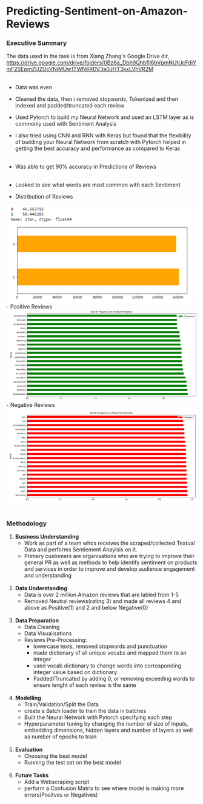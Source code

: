 # Predicting-Sentiment-on-Amazon-Reviews

### Executive Summary
The data used in the task is from  Xiang Zhang's Google Drive dir, https://drive.google.com/drive/folders/0Bz8a_Dbh9Qhbfll6bVpmNUtUcFdjYmF2SEpmZUZUcVNiMUw1TWN6RDV3a0JHT3kxLVhVR2M
<br><br>
- Data was even 
- Cleaned the data, then i removed stopwords, Tokenized and then indexed and padded/truncated each review
- Used Pytorch to build my Neural Network and used an LSTM layer as is commonly used with Sentiment Analysis
- I also tried using CNN and RNN with Keras but found that the flexibility of building your Neural Network from scratch with Pytorch helped in getting the best accuracy and performance as compared to Keras
<br><br>
- Was able to get 90% accuracy in Predictions of Reviews
<br><br>
- Looked to see what words are most common with each Sentiment
    
 - Distribution of Reviews
<img src = "img/Distribution.PNG">
 - Positive Reviews
<img src = "img/Positive.PNG">
 - Negative Reviews
<img src = "img/Negative.PNG">
<br><br>

### Methodology

1. **Business Understanding**
    - Work as part of a team whos receives the scraped/collected Textual Data and performs Sentiement Anaylsis on it.
    - Primary customers are organisations who are trying to improve their general PR as well as methods to help identify sentiment on products and services in order to improve and develop audience engagement and understanding
<br> <br>
2. **Data Understanding**  
    - Data is over 2 million Amazon reviews that are labled from 1-5
    - Removed Neutral reviews(rating 3) and made all reviews 4 and above as Positive(1) and 2 and below Negative(0)
   <br><br>
3. **Data Preparation** 
    - Data Cleaning
    - Data Visualisations 
    - Reviews Pre-Processing:
      - lowercase texts, removed stopwords and punctuation
      - made dictionary of all unique vocabs and mapped them to an integer
      - used vocab dictionary to change words into corrosponding integer value based on dictionary
      - Padded/Truncated by adding 0, or removing exceeding words to ensure lenght of each review is the same
  <br><br>
4. **Modelling**
    - Train/Validation/Split the Data
    - create a Batch loader to train the data in batches 
    - Built the Neural Network with Pytorch specifying each step
    - Hyperparameter tuning by changing the number of size of inputs, embedding dimensions, hidden layers and number of layers as well as number of epochs to train 
<br><br>
5. **Evaluation**
    - Choosing the best model
    - Running the test set on the best model
<br><br>
6. **Future Tasks**
    - Add a Webscraping script
    - perform a Confusion Matrix to see where model is making more errors(Positves or Negatives)
